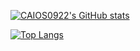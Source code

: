 [![CAIOS0922's GitHub stats](https://github-readme-stats.vercel.app/api?username=CAIOS0922&theme=vue-dark&count_private=true)](https://github.com/CAIOS0922/github-readme-stats)

[![Top Langs](https://github-readme-stats.vercel.app/api/top-langs/?username=CAIOS0922&theme=vue-dark&show_icons=true)](https://github.com/lemolatoon/github-readme-stats)
